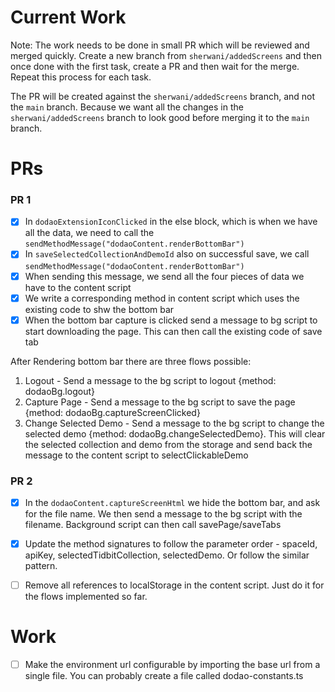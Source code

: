 # Current Work
Note: The work needs to be done in small PR which will be reviewed and merged quickly.  Create a new branch from 
`sherwani/addedScreens` and then once done with the first task, create a PR and then wait for the merge. Repeat this 
process for each task.

The PR will be created against the `sherwani/addedScreens` branch, and not the `main` branch. Because we want all
the changes in the `sherwani/addedScreens` branch to look good before merging it to the `main` branch.

# PRs

### PR 1
- [x] In `dodaoExtensionIconClicked` in the else block, which is when we have all the data, we need to call the
`sendMethodMessage("dodaoContent.renderBottomBar")`
- [x] In `saveSelectedCollectionAndDemoId` also on successful save, we call `sendMethodMessage("dodaoContent.renderBottomBar")`
- [x] When sending this message, we send all the four pieces of data we have to the content script
- [x] We write a corresponding method in content script which uses the existing code to shw the bottom bar
- [x] When the bottom bar capture is clicked send a message to bg script to start downloading the page. This can then call the
existing code of save tab

After Rendering bottom bar there are three flows possible:
1) Logout - Send a message to the bg script to logout {method: dodaoBg.logout}
2) Capture Page - Send a message to the bg script to save the page {method: dodaoBg.captureScreenClicked}
3) Change Selected Demo - Send a message to the bg script to change the selected demo {method: dodaoBg.changeSelectedDemo}. This will 
clear the selected collection and demo from the storage and send back the message to the content script to selectClickableDemo  


### PR 2
- [x] In the `dodaoContent.captureScreenHtml` we hide the bottom bar, and ask for the file name. We then send a message to the bg script
with the filename. Background script can then call savePage/saveTabs 
- [x] Update the method signatures to follow the parameter order -  spaceId, apiKey, selectedTidbitCollection, selectedDemo. Or follow the similar pattern.
- [ ] Remove all references to localStorage in the content script. Just do it for the flows implemented so far.

  
# Work
- [ ] Make the environment url configurable by importing the base url from a single file. You can probably create a 
file called dodao-constants.ts
